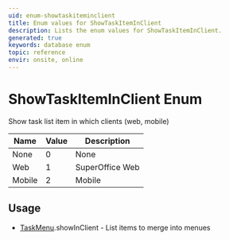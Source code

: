 ```yaml
---
uid: enum-showtaskiteminclient
title: Enum values for ShowTaskItemInClient
description: Lists the enum values for ShowTaskItemInClient.
generated: true
keywords: database enum
topic: reference
envir: onsite, online
---
```


# ShowTaskItemInClient Enum

Show task list item in which clients (web, mobile)

| Name | Value | Description |
|------|-------|-------------|
|None|0|None|
|Web|1|SuperOffice Web|
|Mobile|2|Mobile|

## Usage

* [TaskMenu](../taskmenu.md).showInClient - List items to merge into menues
